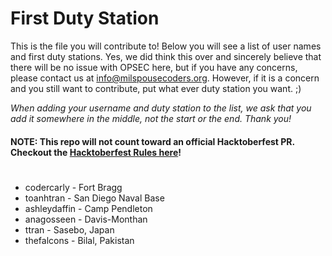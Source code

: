# First Duty Station

This is the file you will contribute to! Below you will see a list of user names and first duty stations. Yes, we did think this over and sincerely believe that there will be no issue with OPSEC here, but if you have any concerns, please contact us at [info@milspousecoders.org](mailto:info@milspousecoders.org). However, if it is a concern and you still want to contribute, put what ever duty station you want. ;)

_When adding your username and duty station to the list, we ask that you add it somewhere in the middle, not the start or the end. Thank you!_

#### NOTE: This repo will not count toward an official Hacktoberfest PR. Checkout the [Hacktoberfest Rules here](https://hacktoberfest.digitalocean.com/details)! ####

#

-   codercarly - Fort Bragg
-   toanhtran - San Diego Naval Base
-   ashleydaffin - Camp Pendleton 
-   anagosseen - Davis-Monthan
-   ttran - Sasebo, Japan
-   thefalcons - Bilal, Pakistan
